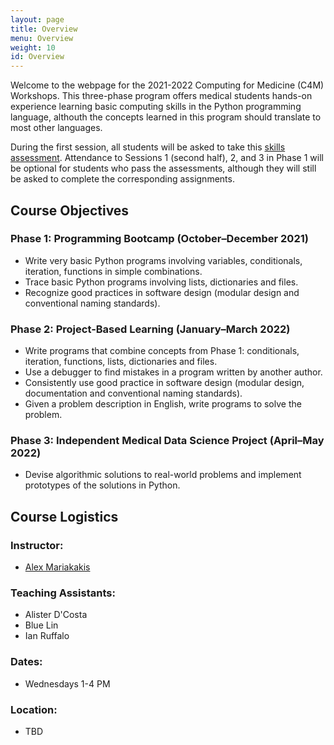 ```yaml
---
layout: page
title: Overview
menu: Overview
weight: 10
id: Overview
---
```


Welcome to the webpage for the 2021-2022 Computing for Medicine (C4M) Workshops.
This three-phase program offers medical students hands-on experience learning basic computing skills in the Python programming language, althouth the concepts learned in this program should translate to most other languages.

During the first session, all students will be asked to take this [skills assessment](https://colab.research.google.com/drive/1ZXEx2mUiVEzdrzff8JUjYSD0qqrLR3oH). 
Attendance to Sessions 1 (second half), 2, and 3 in Phase 1 will be optional for students who pass the assessments, although they will still be asked to complete the corresponding assignments.

## Course Objectives

### Phase 1: Programming Bootcamp (October–December 2021)
- Write very basic Python programs involving variables, conditionals, iteration, functions in simple combinations.
- Trace basic Python programs involving lists, dictionaries and files.
- Recognize good practices in software design (modular design and conventional naming standards).

### Phase 2: Project-Based Learning (January–March 2022)
- Write programs that combine concepts from Phase 1: conditionals, iteration, functions, lists, dictionaries and files.
- Use a debugger to find mistakes in a program written by another author.
- Consistently use good practice in software design (modular design, documentation and conventional naming standards).
- Given a problem description in English, write programs to solve the problem.

### Phase 3: Independent Medical Data Science Project (April–May 2022)
- Devise algorithmic solutions to real-world problems and implement prototypes of the solutions in Python.

## Course Logistics

### Instructor:
- [Alex Mariakakis](https://mariakakis.github.io/)

### Teaching Assistants:
- Alister D'Costa
- Blue Lin
- Ian Ruffalo

### Dates:
- Wednesdays 1-4 PM

### Location:
- TBD
